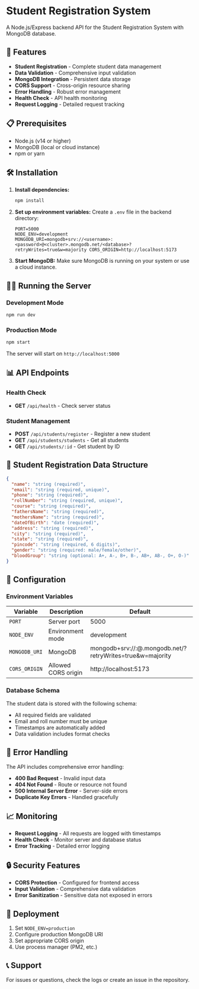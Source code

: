 # Student Registration System

A Node.js/Express backend API for the Student Registration System with MongoDB database.

## 🚀 Features

- **Student Registration** - Complete student data management
- **Data Validation** - Comprehensive input validation
- **MongoDB Integration** - Persistent data storage
- **CORS Support** - Cross-origin resource sharing
- **Error Handling** - Robust error management
- **Health Check** - API health monitoring
- **Request Logging** - Detailed request tracking

## 📋 Prerequisites

- Node.js (v14 or higher)
- MongoDB (local or cloud instance)
- npm or yarn

## 🛠️ Installation

1. **Install dependencies:**
   ```bash
   npm install
   ```

2. **Set up environment variables:**
   Create a `.env` file in the backend directory:
   ```env
   PORT=5000
   NODE_ENV=development
   MONGODB_URI=mongodb+srv://<username>:<password>@<cluster>.mongodb.net/<database>?retryWrites=true&w=majority CORS_ORIGIN=http://localhost:5173
   ```

3. **Start MongoDB:**
   Make sure MongoDB is running on your system or use a cloud instance.

## 🏃‍♂️ Running the Server

### Development Mode
```bash
npm run dev
```

### Production Mode
```bash
npm start
```

The server will start on `http://localhost:5000`

## 📊 API Endpoints

### Health Check
- **GET** `/api/health` - Check server status

### Student Management
- **POST** `/api/students/register` - Register a new student
- **GET** `/api/students/students` - Get all students
- **GET** `/api/students/:id` - Get student by ID

## 📝 Student Registration Data Structure

```json
{
  "name": "string (required)",
  "email": "string (required, unique)",
  "phone": "string (required)",
  "rollNumber": "string (required, unique)",
  "course": "string (required)",
  "fathersName": "string (required)",
  "mothersName": "string (required)",
  "dateOfBirth": "date (required)",
  "address": "string (required)",
  "city": "string (required)",
  "state": "string (required)",
  "pincode": "string (required, 6 digits)",
  "gender": "string (required: male/female/other)",
  "bloodGroup": "string (optional: A+, A-, B+, B-, AB+, AB-, O+, O-)"
}
```

## 🔧 Configuration

### Environment Variables

| Variable | Description | Default |
|----------|-------------|---------|
| `PORT` | Server port | 5000 |
| `NODE_ENV` | Environment mode | development |
| `MONGODB_URI` | MongoDB | mongodb+srv://<username>:<password>@<cluster>.mongodb.net/<database>?retryWrites=true&w=majority
| `CORS_ORIGIN` | Allowed CORS origin | http://localhost:5173 |

### Database Schema

The student data is stored with the following schema:
- All required fields are validated
- Email and roll number must be unique
- Timestamps are automatically added
- Data validation includes format checks

## 🐛 Error Handling

The API includes comprehensive error handling:
- **400 Bad Request** - Invalid input data
- **404 Not Found** - Route or resource not found
- **500 Internal Server Error** - Server-side errors
- **Duplicate Key Errors** - Handled gracefully

## 📈 Monitoring

- **Request Logging** - All requests are logged with timestamps
- **Health Check** - Monitor server and database status
- **Error Tracking** - Detailed error logging

## 🔒 Security Features

- **CORS Protection** - Configured for frontend access
- **Input Validation** - Comprehensive data validation
- **Error Sanitization** - Sensitive data not exposed in errors

## 🚀 Deployment

1. Set `NODE_ENV=production`
2. Configure production MongoDB URI
3. Set appropriate CORS origin
4. Use process manager (PM2, etc.)

## 📞 Support

For issues or questions, check the logs or create an issue in the repository. 
